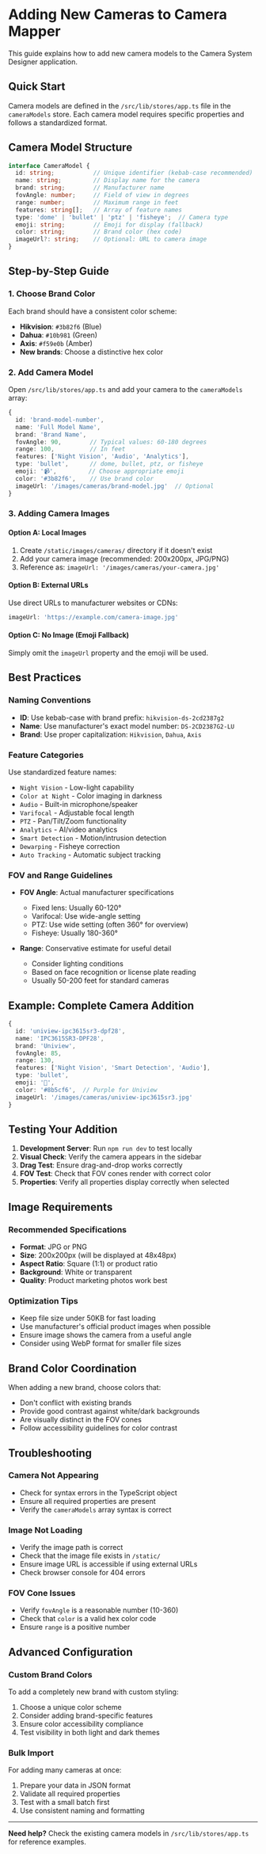# Adding New Cameras to Camera Mapper

This guide explains how to add new camera models to the Camera System Designer application.

## Quick Start

Camera models are defined in the `/src/lib/stores/app.ts` file in the `cameraModels` store. Each camera model requires specific properties and follows a standardized format.

## Camera Model Structure

```typescript
interface CameraModel {
  id: string;           // Unique identifier (kebab-case recommended)
  name: string;         // Display name for the camera
  brand: string;        // Manufacturer name
  fovAngle: number;     // Field of view in degrees
  range: number;        // Maximum range in feet
  features: string[];   // Array of feature names
  type: 'dome' | 'bullet' | 'ptz' | 'fisheye';  // Camera type
  emoji: string;        // Emoji for display (fallback)
  color: string;        // Brand color (hex code)
  imageUrl?: string;    // Optional: URL to camera image
}
```

## Step-by-Step Guide

### 1. Choose Brand Color

Each brand should have a consistent color scheme:
- **Hikvision**: `#3b82f6` (Blue)
- **Dahua**: `#10b981` (Green)  
- **Axis**: `#f59e0b` (Amber)
- **New brands**: Choose a distinctive hex color

### 2. Add Camera Model

Open `/src/lib/stores/app.ts` and add your camera to the `cameraModels` array:

```typescript
{
  id: 'brand-model-number',
  name: 'Full Model Name',
  brand: 'Brand Name',
  fovAngle: 90,        // Typical values: 60-180 degrees
  range: 100,          // In feet
  features: ['Night Vision', 'Audio', 'Analytics'],
  type: 'bullet',      // dome, bullet, ptz, or fisheye
  emoji: '📹',         // Choose appropriate emoji
  color: '#3b82f6',    // Use brand color
  imageUrl: '/images/cameras/brand-model.jpg'  // Optional
}
```

### 3. Adding Camera Images

#### Option A: Local Images
1. Create `/static/images/cameras/` directory if it doesn't exist
2. Add your camera image (recommended: 200x200px, JPG/PNG)
3. Reference as: `imageUrl: '/images/cameras/your-camera.jpg'`

#### Option B: External URLs
Use direct URLs to manufacturer websites or CDNs:
```typescript
imageUrl: 'https://example.com/camera-image.jpg'
```

#### Option C: No Image (Emoji Fallback)
Simply omit the `imageUrl` property and the emoji will be used.

## Best Practices

### Naming Conventions
- **ID**: Use kebab-case with brand prefix: `hikvision-ds-2cd2387g2`
- **Name**: Use manufacturer's exact model number: `DS-2CD2387G2-LU`
- **Brand**: Use proper capitalization: `Hikvision`, `Dahua`, `Axis`

### Feature Categories
Use standardized feature names:
- `Night Vision` - Low-light capability
- `Color at Night` - Color imaging in darkness
- `Audio` - Built-in microphone/speaker
- `Varifocal` - Adjustable focal length
- `PTZ` - Pan/Tilt/Zoom functionality
- `Analytics` - AI/video analytics
- `Smart Detection` - Motion/intrusion detection
- `Dewarping` - Fisheye correction
- `Auto Tracking` - Automatic subject tracking

### FOV and Range Guidelines
- **FOV Angle**: Actual manufacturer specifications
  - Fixed lens: Usually 60-120°
  - Varifocal: Use wide-angle setting
  - PTZ: Use wide setting (often 360° for overview)
  - Fisheye: Usually 180-360°

- **Range**: Conservative estimate for useful detail
  - Consider lighting conditions
  - Based on face recognition or license plate reading
  - Usually 50-200 feet for standard cameras

## Example: Complete Camera Addition

```typescript
{
  id: 'uniview-ipc3615sr3-dpf28',
  name: 'IPC3615SR3-DPF28',
  brand: 'Uniview',
  fovAngle: 85,
  range: 130,
  features: ['Night Vision', 'Smart Detection', 'Audio'],
  type: 'bullet',
  emoji: '🎥',
  color: '#8b5cf6',  // Purple for Uniview
  imageUrl: '/images/cameras/uniview-ipc3615sr3.jpg'
}
```

## Testing Your Addition

1. **Development Server**: Run `npm run dev` to test locally
2. **Visual Check**: Verify the camera appears in the sidebar
3. **Drag Test**: Ensure drag-and-drop works correctly
4. **FOV Test**: Check that FOV cones render with correct color
5. **Properties**: Verify all properties display correctly when selected

## Image Requirements

### Recommended Specifications
- **Format**: JPG or PNG
- **Size**: 200x200px (will be displayed at 48x48px)
- **Aspect Ratio**: Square (1:1) or product ratio
- **Background**: White or transparent
- **Quality**: Product marketing photos work best

### Optimization Tips
- Keep file size under 50KB for fast loading
- Use manufacturer's official product images when possible
- Ensure image shows the camera from a useful angle
- Consider using WebP format for smaller file sizes

## Brand Color Coordination

When adding a new brand, choose colors that:
- Don't conflict with existing brands
- Provide good contrast against white/dark backgrounds
- Are visually distinct in the FOV cones
- Follow accessibility guidelines for color contrast

## Troubleshooting

### Camera Not Appearing
- Check for syntax errors in the TypeScript object
- Ensure all required properties are present
- Verify the `cameraModels` array syntax is correct

### Image Not Loading
- Verify the image path is correct
- Check that the image file exists in `/static/`
- Ensure image URL is accessible if using external URLs
- Check browser console for 404 errors

### FOV Cone Issues
- Verify `fovAngle` is a reasonable number (10-360)
- Check that `color` is a valid hex color code
- Ensure `range` is a positive number

## Advanced Configuration

### Custom Brand Colors
To add a completely new brand with custom styling:

1. Choose a unique color scheme
2. Consider adding brand-specific features
3. Ensure color accessibility compliance
4. Test visibility in both light and dark themes

### Bulk Import
For adding many cameras at once:

1. Prepare your data in JSON format
2. Validate all required properties
3. Test with a small batch first
4. Use consistent naming and formatting

---

**Need help?** Check the existing camera models in `/src/lib/stores/app.ts` for reference examples.